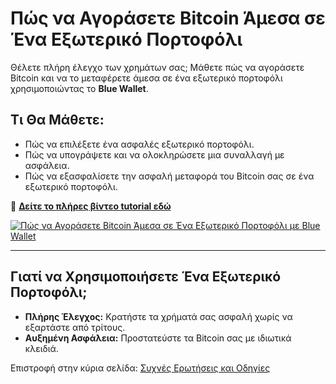 # Πώς να Αγοράσετε Bitcoin Άμεσα σε Ένα Εξωτερικό Πορτοφόλι

Θέλετε πλήρη έλεγχο των χρημάτων σας; Μάθετε πώς να αγοράσετε Bitcoin και να το μεταφέρετε άμεσα σε ένα εξωτερικό πορτοφόλι χρησιμοποιώντας το **Blue Wallet**.  

## **Τι Θα Μάθετε:**
- Πώς να επιλέξετε ένα ασφαλές εξωτερικό πορτοφόλι.  
- Πώς να υπογράψετε και να ολοκληρώσετε μια συναλλαγή με ασφάλεια.  
- Πώς να εξασφαλίσετε την ασφαλή μεταφορά του Bitcoin σας σε ένα εξωτερικό πορτοφόλι.  

🔗 **[Δείτε το πλήρες βίντεο tutorial εδώ](https://www.youtube.com/watch?v=d3STuVfFWfQ)**  

[![Πώς να Αγοράσετε Bitcoin Άμεσα σε Ένα Εξωτερικό Πορτοφόλι με Blue Wallet](https://img.youtube.com/vi/d3STuVfFWfQ/0.jpg)](https://www.youtube.com/watch?v=d3STuVfFWfQ)  

---

## **Γιατί να Χρησιμοποιήσετε Ένα Εξωτερικό Πορτοφόλι;**
- **Πλήρης Έλεγχος:** Κρατήστε τα χρήματά σας ασφαλή χωρίς να εξαρτάστε από τρίτους.  
- **Αυξημένη Ασφάλεια:** Προστατεύστε τα Bitcoin σας με ιδιωτικά κλειδιά.  

Επιστροφή στην κύρια σελίδα: [Συχνές Ερωτήσεις και Οδηγίες](/faq/tutorials)

